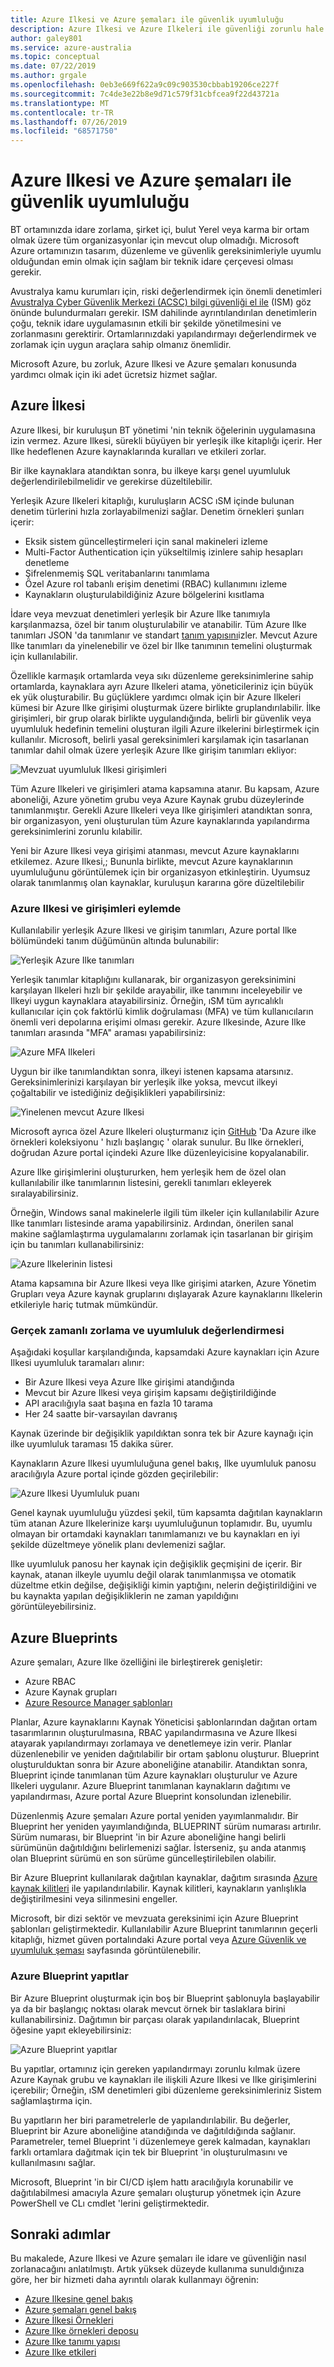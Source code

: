 ```yaml
---
title: Azure Ilkesi ve Azure şemaları ile güvenlik uyumluluğu
description: Azure Ilkesi ve Azure Ilkeleri ile güvenliği zorunlu hale getirerek, bu, ASD RONIZLE ve gerekli 8 ' e ait olan Avustralya kamu kurumları için Azure şemaları
author: galey801
ms.service: azure-australia
ms.topic: conceptual
ms.date: 07/22/2019
ms.author: grgale
ms.openlocfilehash: 0eb3e669f622a9c09c903530cbbab19206ce227f
ms.sourcegitcommit: 7c4de3e22b8e9d71c579f31cbfcea9f22d43721a
ms.translationtype: MT
ms.contentlocale: tr-TR
ms.lasthandoff: 07/26/2019
ms.locfileid: "68571750"
---
```

# <a name="security-compliance-with-azure-policy-and-azure-blueprints"></a>Azure Ilkesi ve Azure şemaları ile güvenlik uyumluluğu

BT ortamınızda idare zorlama, şirket içi, bulut Yerel veya karma bir ortam olmak üzere tüm organizasyonlar için mevcut olup olmadığı. Microsoft Azure ortamınızın tasarım, düzenleme ve güvenlik gereksinimleriyle uyumlu olduğundan emin olmak için sağlam bir teknik idare çerçevesi olması gerekir.

Avustralya kamu kurumları için, riski değerlendirmek için önemli denetimleri [Avustralya Cyber Güvenlik Merkezi (ACSC) bilgi güvenliği el ile](https://acsc.gov.au/infosec/ism/index.htm) (ISM) göz önünde bulundurmaları gerekir. ISM dahilinde ayrıntılandırılan denetimlerin çoğu, teknik idare uygulamasının etkili bir şekilde yönetilmesini ve zorlanmasını gerektirir. Ortamlarınızdaki yapılandırmayı değerlendirmek ve zorlamak için uygun araçlara sahip olmanız önemlidir.

Microsoft Azure, bu zorluk, Azure Ilkesi ve Azure şemaları konusunda yardımcı olmak için iki adet ücretsiz hizmet sağlar.

## <a name="azure-policy"></a>Azure İlkesi

Azure Ilkesi, bir kuruluşun BT yönetimi 'nin teknik öğelerinin uygulamasına izin vermez. Azure Ilkesi, sürekli büyüyen bir yerleşik ilke kitaplığı içerir. Her Ilke hedeflenen Azure kaynaklarında kuralları ve etkileri zorlar.

Bir ilke kaynaklara atandıktan sonra, bu ilkeye karşı genel uyumluluk değerlendirilebilmelidir ve gerekirse düzeltilebilir.

Yerleşik Azure Ilkeleri kitaplığı, kuruluşların ACSC ıSM içinde bulunan denetim türlerini hızla zorlayabilmenizi sağlar. Denetim örnekleri şunları içerir:

* Eksik sistem güncelleştirmeleri için sanal makineleri izleme
* Multi-Factor Authentication için yükseltilmiş izinlere sahip hesapları denetleme
* Şifrelenmemiş SQL veritabanlarını tanımlama
* Özel Azure rol tabanlı erişim denetimi (RBAC) kullanımını izleme
* Kaynakların oluşturulabildiğiniz Azure bölgelerini kısıtlama

İdare veya mevzuat denetimleri yerleşik bir Azure Ilke tanımıyla karşılanmazsa, özel bir tanım oluşturulabilir ve atanabilir. Tüm Azure Ilke tanımları JSON 'da tanımlanır ve standart [tanım yapısını](https://docs.microsoft.com/azure/governance/policy/concepts/definition-structure)izler. Mevcut Azure Ilke tanımları da yinelenebilir ve özel bir Ilke tanımının temelini oluşturmak için kullanılabilir.

Özellikle karmaşık ortamlarda veya sıkı düzenleme gereksinimlerine sahip ortamlarda, kaynaklara ayrı Azure Ilkeleri atama, yöneticileriniz için büyük ek yük oluşturabilir. Bu güçlüklere yardımcı olmak için bir Azure Ilkeleri kümesi bir Azure Ilke girişimi oluşturmak üzere birlikte gruplandırılabilir. İlke girişimleri, bir grup olarak birlikte uygulandığında, belirli bir güvenlik veya uyumluluk hedefinin temelini oluşturan ilgili Azure ilkelerini birleştirmek için kullanılır. Microsoft, belirli yasal gereksinimleri karşılamak için tasarlanan tanımlar dahil olmak üzere yerleşik Azure Ilke girişim tanımları ekliyor:

![Mevzuat uyumluluk Ilkesi girişimleri](media/regulatory-initiatives.png)

Tüm Azure Ilkeleri ve girişimleri atama kapsamına atanır. Bu kapsam, Azure aboneliği, Azure yönetim grubu veya Azure Kaynak grubu düzeylerinde tanımlanmıştır. Gerekli Azure Ilkeleri veya Ilke girişimleri atandıktan sonra, bir organizasyon, yeni oluşturulan tüm Azure kaynaklarında yapılandırma gereksinimlerini zorunlu kılabilir.

Yeni bir Azure Ilkesi veya girişimi atanması, mevcut Azure kaynaklarını etkilemez. Azure Ilkesi,; Bununla birlikte, mevcut Azure kaynaklarının uyumluluğunu görüntülemek için bir organizasyon etkinleştirin. Uyumsuz olarak tanımlanmış olan kaynaklar, kuruluşun kararına göre düzeltilebilir

### <a name="azure-policy-and-initiatives-in-action"></a>Azure Ilkesi ve girişimleri eylemde

Kullanılabilir yerleşik Azure Ilkesi ve girişim tanımları, Azure portal Ilke bölümündeki tanım düğümünün altında bulunabilir:

![Yerleşik Azure Ilke tanımları](media/policy-definitions.png)

Yerleşik tanımlar kitaplığını kullanarak, bir organizasyon gereksinimini karşılayan Ilkeleri hızlı bir şekilde arayabilir, ilke tanımını inceleyebilir ve Ilkeyi uygun kaynaklara atayabilirsiniz. Örneğin, ıSM tüm ayrıcalıklı kullanıcılar için çok faktörlü kimlik doğrulaması (MFA) ve tüm kullanıcıların önemli veri depolarına erişimi olması gerekir. Azure Ilkesinde, Azure Ilke tanımları arasında "MFA" araması yapabilirsiniz:

![Azure MFA Ilkeleri](media/mfa-policies.png)

Uygun bir ilke tanımlandıktan sonra, ilkeyi istenen kapsama atarsınız. Gereksinimlerinizi karşılayan bir yerleşik ilke yoksa, mevcut ilkeyi çoğaltabilir ve istediğiniz değişiklikleri yapabilirsiniz:

![Yinelenen mevcut Azure Ilkesi](media/duplicate-policy.png)

Microsoft ayrıca özel Azure Ilkeleri oluşturmanız için [GitHub](https://github.com/Azure/azure-policy) 'Da Azure ilke örnekleri koleksiyonu ' hızlı başlangıç ' olarak sunulur. Bu Ilke örnekleri, doğrudan Azure portal içindeki Azure Ilke düzenleyicisine kopyalanabilir.

Azure Ilke girişimlerini oluştururken, hem yerleşik hem de özel olan kullanılabilir ilke tanımlarının listesini, gerekli tanımları ekleyerek sıralayabilirsiniz.

Örneğin, Windows sanal makinelerle ilgili tüm ilkeler için kullanılabilir Azure Ilke tanımları listesinde arama yapabilirsiniz. Ardından, önerilen sanal makine sağlamlaştırma uygulamalarını zorlamak için tasarlanan bir girişim için bu tanımları kullanabilirsiniz:

![Azure Ilkelerinin listesi](media/initiative-definitions.png)

Atama kapsamına bir Azure Ilkesi veya Ilke girişimi atarken, Azure Yönetim Grupları veya Azure kaynak gruplarını dışlayarak Azure kaynaklarını Ilkelerin etkileriyle hariç tutmak mümkündür.

### <a name="real-time-enforcement-and-compliance-assessment"></a>Gerçek zamanlı zorlama ve uyumluluk değerlendirmesi

Aşağıdaki koşullar karşılandığında, kapsamdaki Azure kaynakları için Azure Ilkesi uyumluluk taramaları alınır:

* Bir Azure Ilkesi veya Azure Ilke girişimi atandığında
* Mevcut bir Azure Ilkesi veya girişim kapsamı değiştirildiğinde
* API aracılığıyla saat başına en fazla 10 tarama
* Her 24 saatte bir-varsayılan davranış

Kaynak üzerinde bir değişiklik yapıldıktan sonra tek bir Azure kaynağı için ilke uyumluluk taraması 15 dakika sürer.

Kaynakların Azure Ilkesi uyumluluğuna genel bakış, Ilke uyumluluk panosu aracılığıyla Azure portal içinde gözden geçirilebilir:

![Azure Ilkesi Uyumluluk puanı](media/simple-compliance.png)

Genel kaynak uyumluluğu yüzdesi şekil, tüm kapsamta dağıtılan kaynakların tüm atanan Azure Ilkelerinize karşı uyumluluğunun toplamıdır. Bu, uyumlu olmayan bir ortamdaki kaynakları tanımlamanızı ve bu kaynakları en iyi şekilde düzeltmeye yönelik planı devlemenizi sağlar.

Ilke uyumluluk panosu her kaynak için değişiklik geçmişini de içerir. Bir kaynak, atanan ilkeyle uyumlu değil olarak tanımlanmışsa ve otomatik düzeltme etkin değilse, değişikliği kimin yaptığını, nelerin değiştirildiğini ve bu kaynakta yapılan değişikliklerin ne zaman yapıldığını görüntüleyebilirsiniz.

## <a name="azure-blueprints"></a>Azure Blueprints

Azure şemaları, Azure Ilke özelliğini ile birleştirerek genişletir:

* Azure RBAC
* Azure Kaynak grupları
* [Azure Resource Manager şablonları](https://docs.microsoft.com/azure/azure-resource-manager/resource-group-authoring-templates)

Planlar, Azure kaynaklarını Kaynak Yöneticisi şablonlarından dağıtan ortam tasarımlarının oluşturulmasına, RBAC yapılandırmasına ve Azure Ilkesi atayarak yapılandırmayı zorlamaya ve denetlemeye izin verir. Planlar düzenlenebilir ve yeniden dağıtılabilir bir ortam şablonu oluşturur. Blueprint oluşturulduktan sonra bir Azure aboneliğine atanabilir. Atandıktan sonra, Blueprint içinde tanımlanan tüm Azure kaynakları oluşturulur ve Azure Ilkeleri uygulanır. Azure Blueprint tanımlanan kaynakların dağıtımı ve yapılandırması, Azure portal Azure Blueprint konsolundan izlenebilir.

Düzenlenmiş Azure şemaları Azure portal yeniden yayımlanmalıdır. Bir Blueprint her yeniden yayımlandığında, BLUEPRINT sürüm numarası artırılır. Sürüm numarası, bir Blueprint 'in bir Azure aboneliğine hangi belirli sürümünün dağıtıldığını belirlemenizi sağlar. İsterseniz, şu anda atanmış olan Blueprint sürümü en son sürüme güncelleştirilebilen olabilir.

Bir Azure Blueprint kullanılarak dağıtılan kaynaklar, dağıtım sırasında [Azure kaynak kilitleri](https://docs.microsoft.com/azure/azure-resource-manager/resource-group-lock-resources) ile yapılandırılabilir. Kaynak kilitleri, kaynakların yanlışlıkla değiştirilmesini veya silinmesini engeller.

Microsoft, bir dizi sektör ve mevzuata gereksinimi için Azure Blueprint şablonları geliştirmektedir. Kullanılabilir Azure Blueprint tanımlarının geçerli kitaplığı, hizmet güven portalındaki Azure portal veya [Azure Güvenlik ve uyumluluk şeması](https://servicetrust.microsoft.com/ViewPage/BlueprintOverview/) sayfasında görüntülenebilir.

### <a name="azure-blueprint-artifacts"></a>Azure Blueprint yapıtlar

Bir Azure Blueprint oluşturmak için boş bir Blueprint şablonuyla başlayabilir ya da bir başlangıç noktası olarak mevcut örnek bir taslaklara birini kullanabilirsiniz. Dağıtımın bir parçası olarak yapılandırılacak, Blueprint öğesine yapıt ekleyebilirsiniz:

![Azure Blueprint yapıtlar](media/blueprint-artifacts.png)

Bu yapıtlar, ortamınız için gereken yapılandırmayı zorunlu kılmak üzere Azure Kaynak grubu ve kaynakları ile ilişkili Azure Ilkesi ve Ilke girişimlerini içerebilir; Örneğin, ıSM denetimleri gibi düzenleme gereksinimleriniz Sistem sağlamlaştırma için.

Bu yapıtların her biri parametrelerle de yapılandırılabilir. Bu değerler, Blueprint bir Azure aboneliğine atandığında ve dağıtıldığında sağlanır. Parametreler, temel Blueprint 'i düzenlemeye gerek kalmadan, kaynakları farklı ortamlara dağıtmak için tek bir Blueprint 'in oluşturulmasını ve kullanılmasını sağlar.

Microsoft, Blueprint 'in bir CI/CD işlem hattı aracılığıyla korunabilir ve dağıtılabilmesi amacıyla Azure şemaları oluşturup yönetmek için Azure PowerShell ve CLı cmdlet 'lerini geliştirmektedir.

## <a name="next-steps"></a>Sonraki adımlar

Bu makalede, Azure Ilkesi ve Azure şemaları ile idare ve güvenliğin nasıl zorlanacağını anlatılmıştı. Artık yüksek düzeyde kullanıma sunuldığınıza göre, her bir hizmeti daha ayrıntılı olarak kullanmayı öğrenin:

* [Azure Ilkesine genel bakış](https://docs.microsoft.com/azure/governance/policy/overview)
* [Azure şemaları genel bakış](https://azure.microsoft.com/services/blueprints/)
* [Azure İlkesi Örnekleri](https://docs.microsoft.com/azure/governance/policy/samples/index)
* [Azure Ilke örnekleri deposu](https://github.com/Azure/azure-policy)
* [Azure Ilke tanımı yapısı](https://docs.microsoft.com/azure/governance/policy/concepts/definition-structure)
* [Azure Ilke etkileri](https://docs.microsoft.com/azure/governance/policy/concepts/effects)
